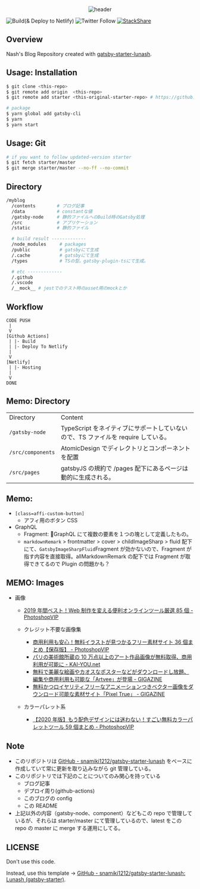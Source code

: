 <!-- Header -->
<div align="center">
<img src="https://user-images.githubusercontent.com/26793088/127581364-127a0134-0dc4-4298-9fe5-72188842a6ad.png" alt="header" />
</div>
<!-- /Header -->

<!-- Badges -->

![Build(& Deploy to Netlify)](https://github.com/snamiki1212/myblog/workflows/Build%20&%20Deploy%20to%20Netlify/badge.svg)
![Twitter Follow](https://img.shields.io/twitter/follow/snamiki1212?style=social)
[![StackShare](http://img.shields.io/badge/Stackshare-teckstaks-0690fa.svg?style=flat)](https://stackshare.io/snamiki1212/lunash)

<!-- /Badges -->

## Overview

Nash's Blog Repository created with [gatsby-starter-lunash](https://github.com/snamiki1212/gatsby-starter-lunash).

## Usage: Installation

```zsh
$ git clone <this-repo>
$ git remote add origin  <this-repo>
$ git remote add starter <this-original-starter-repo> # https://github.com/snamiki1212/gatsby-starter-lunash

# package
$ yarn global add gatsby-cli
$ yarn
$ yarn start
```

## Usage: Git

```zsh
# if you want to follow updated-version starter
$ git fetch starter/master
$ git merge starter/master --no-ff --no-commit
```

## Directory

```sh
/myblog
  /contents        # ブログ記事
  /data            # constantな値
  /gatsby-node     # 静的ファイルへのBuild時のGatsby処理
  /src             # アプリケーション
  /static          # 静的ファイル

  # build result -------------
  /node_modules     # packages
  /public           # gatsbyにて生成
  /.cache           # gatsbyにて生成
  /types            # TSの型。gatsby-plugin-tsにて生成。

  # etc -------------
  /.github
  /.vscode
  /__mock__ # jestでのテスト時のasset用のmockとか
```

## Workflow

```
CODE PUSH
 |
 V
[Github Actions]
 | |- Build
 | |- Deploy To Netlify
 |
 V
[Netlify]
 | |- Hosting
 |
 V
DONE
```

## Memo: Directory

<table>
  <tr>
    <td>Directory</td>
    <td>Content</td>
  </tr>
  <tr>
    <td><code>/gatsby-node</code></td>
    <td>TypeScript をネイティブにサポートしていないので、TS ファイルを require している。</td>
  </tr>
  <tr>
    <td><code>/src/components</code></td>
    <td>AtomicDesign でディレクトリとコンポーネントを配置</td>
  </tr>
  <tr>
    <td><code>/src/pages</code></td>
    <td>gatsbyJS の規約で /pages 配下にあるページは動的に生成される。</td>
  </tr>
</table>

## Memo:

- `[class=affi-custom-button]`
  - アフィ用のボタン CSS
- GraphQL
  - Fragment: GraphQL にて複数の要素を１つの塊として定義したもの。
  - `markdownRemark` > frontmatter > cover > childImageSharp > fluid 配下にて、`GatsbyImageSharpFluid`Fragment が効かないので、Fragment が指す内容を直接取得。allMarkdownRemark の配下では Fragment が取得できてるので Plugin の問題かも？

## MEMO: Images

- 画像

  - [2019 年間ベスト！Web 制作を変える便利オンラインツール厳選 85 個 - PhotoshopVIP](http://photoshopvip.net/119896)

  - クレジット不要な画像集

    - [商用利用も安心！無料イラストが見つかるフリー素材サイト 36 個まとめ【保存版】 - PhotoshopVIP](http://photoshopvip.net/115273#tip2)
    - [パリの美術館所蔵の 10 万点以上のアート作品画像が無料取得、商用利用が可能に - KAI-YOU.net](https://kai-you.net/article/70889)
    - [無料で美麗な絵画やカオスなポスターなどがダウンロードし放題、編集や商用利用も可能な「Artvee」が登場 - GIGAZINE](https://gigazine.net/news/20200612-artvee-public-domain-art/)
    - [無料かつロイヤリティフリーなアニメーションつきベクター画像をダウンロード可能な素材サイト「Pixel True」 - GIGAZINE](https://gigazine.net/news/20200806-pixeltrue/)

  - カラーパレット系
    - [【2020 年版】もう配色デザインには迷わない！すごい無料カラーパレットツール 59 個まとめ - PhotoshopVIP](http://photoshopvip.net/72189)

## Note

- このリポジトリは [GitHub - snamiki1212/gatsby-starter-lunash](https://github.com/snamiki1212/gatsby-starter-lunash) をベースに作成していて常に更新を取り込みながら git 管理している。
- このリポジトリでは下記のことについてのみ関心を持っている
  - ブログ記事
  - デプロイ周り(github-actions)
  - このブログの config
  - この README
- 上記以外の内容（gatsby-node、component）などもこの repo で管理しているが、それらは starter/master にて管理しているので、latest をこの repo の master に merge する運用にしてる。

## LICENSE

Don't use this code.

Instead, use this template -> [GitHub - snamiki1212/gatsby-starter-lunash: Lunash (gatsby-starter)](https://github.com/snamiki1212/gatsby-starter-lunash).
